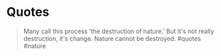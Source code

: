 # Quotes
> Many call this process 'the destruction of nature.' But it's not really destruction, it's change. Nature cannot be destroyed.
> #quotes #nature 

